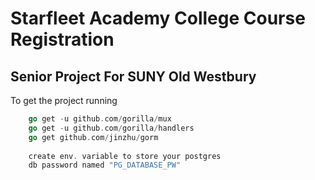 # Starfleet Academy College Course Registration

## Senior Project For SUNY Old Westbury

To get the project running
```go 
    go get -u github.com/gorilla/mux
    go get -u github.com/gorilla/handlers
    go get github.com/jinzhu/gorm
    
    create env. variable to store your postgres 
    db password named "PG_DATABASE_PW"
